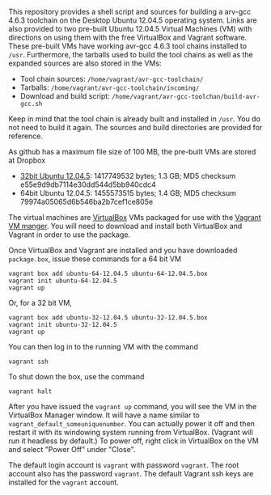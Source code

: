 This repository provides a shell script and sources for building a
arv-gcc 4.6.3 toolchain on the Desktop Ubuntu 12.04.5 operating system.
Links are also provided to two pre-built Ubuntu 12.04.5 Virtual Machines
(VM) with directions on using them with the free VirtualBox and
Vagrant software.  These pre-built VMs have working avr-gcc 4.6.3
tool chains installed to `/usr`.  Furthermore, the tarballs used to
build the tool chains as well as the expanded sources are also stored
in the VMs:

* Tool chain sources: `/home/vagrant/avr-gcc-toolchain/`
* Tarballs: `/home/vagrant/avr-gcc-toolchain/incoming/`
* Download and build script: `/home/vagrant/avr-gcc-toolchan/build-avr-gcc.sh`

Keep in mind that the tool chain is already built and installed in
`/usr`.  You do not need to build it again.  The sources and build
directories are provided for reference.

As github has a maximum file size of 100 MB, the pre-built VMs are
stored at Dropbox

* [32bit Ubuntu 12.04.5](https://www.dropbox.com/s/jsbgo60xpv0vtp2/ubuntu-32-12.04.5.box?dl=0): 1417749532 bytes; 1.3 GB; MD5 checksum e55e9d9db7114e30dd544d5bb940cdc4
* 64bit Ubuntu 12.04.5: 1455573515 bytes; 1.4 GB; MD5 checksum 79974a05065d6b546ba2b7cef1ce805e

The virtual machines are [VirtualBox](https://www.virtualbox.org/) VMs
packaged for use with the [Vagrant VM manger](https://www.vagrantup.com/).
You will need to download and install both VirtualBox and Vagrant in
order to use the package.

Once VirtualBox and Vagrant are installed and you have downloaded
`package.box`, issue these commands for a 64 bit VM

    vagrant box add ubuntu-64-12.04.5 ubuntu-64-12.04.5.box
    vagrant init ubuntu-64-12.04.5
    vagrant up

Or, for a 32 bit VM,

    vagrant box add ubuntu-32-12.04.5 ubuntu-32-12.04.5.box
    vagrant init ubuntu-32-12.04.5
    vagrant up

You can then log in to the running VM with the command

    vagrant ssh

To shut down the box, use the command

    vagrant halt

After you have issued the `vagrant up` command, you will see the VM
in the VirtualBox Manager window.  It will have a name similar to
`vagrant_default_someuniquenumber`.  You can actually power it off
and then restart it with its windowing system running from VirtualBox.
(Vagrant will run it headless by default.)  To power off, right click
in VirtualBox on the VM and select "Power Off" under "Close".

The default login account is `vagrant` with password `vagrant`.  The root
account also has the password `vagrant`.  The default Vagrant ssh keys are
installed for the `vagrant` account.


